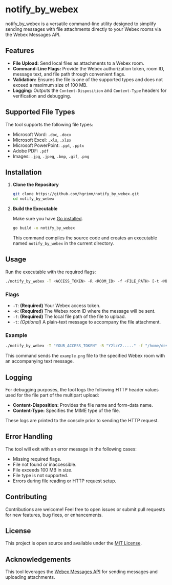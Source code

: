 # notify_by_webex

notify_by_webex is a versatile command-line utility designed to simplify sending messages with file attachments directly to your Webex rooms via the Webex Messages API.

## Features

- **File Upload:** Send local files as attachments to a Webex room.
- **Command-Line Flags:** Provide the Webex authorization token, room ID, message text, and file path through convenient flags.
- **Validation:** Ensures the file is one of the supported types and does not exceed a maximum size of 100 MB.
- **Logging:** Outputs the `Content-Disposition` and `Content-Type` headers for verification and debugging.

## Supported File Types

The tool supports the following file types:
- Microsoft Word: `.doc`, `.docx`
- Microsoft Excel: `.xls`, `.xlsx`
- Microsoft PowerPoint: `.ppt`, `.pptx`
- Adobe PDF: `.pdf`
- Images: `.jpg`, `.jpeg`, `.bmp`, `.gif`, `.png`

## Installation

1. **Clone the Repository**

   ```bash
   git clone https://github.com/hgrimm/notify_by_webex.git
   cd notify_by_webex
   ```

2. **Build the Executable**

   Make sure you have [Go installed](https://golang.org/dl/).

   ```bash
   go build -o notify_by_webex
   ```

   This command compiles the source code and creates an executable named `notify_by_webex` in the current directory.

## Usage

Run the executable with the required flags:

```bash
./notify_by_webex -T <ACCESS_TOKEN> -R <ROOM_ID> -f <FILE_PATH> [-t <MESSAGE_TEXT>]
```

### Flags

- `-T`: **(Required)** Your Webex access token.
- `-R`: **(Required)** The Webex room ID where the message will be sent.
- `-f`: **(Required)** The local file path of the file to upload.
- `-t`: *(Optional)* A plain-text message to accompany the file attachment.

### Example

```bash
./notify_by_webex -T "YOUR_ACCESS_TOKEN" -R "Y2lzY2....." -f "/home/desktop/example.png" -t "Example message with attachment"
```

This command sends the `example.png` file to the specified Webex room with an accompanying text message.

## Logging

For debugging purposes, the tool logs the following HTTP header values used for the file part of the multipart upload:
- **Content-Disposition:** Provides the file name and form-data name.
- **Content-Type:** Specifies the MIME type of the file.

These logs are printed to the console prior to sending the HTTP request.

## Error Handling

The tool will exit with an error message in the following cases:
- Missing required flags.
- File not found or inaccessible.
- File exceeds 100 MB in size.
- File type is not supported.
- Errors during file reading or HTTP request setup.

## Contributing

Contributions are welcome! Feel free to open issues or submit pull requests for new features, bug fixes, or enhancements.

## License

This project is open source and available under the [MIT License](LICENSE).

## Acknowledgements

This tool leverages the [Webex Messages API](https://developer.webex.com/docs/api/v1/messages) for sending messages and uploading attachments.

